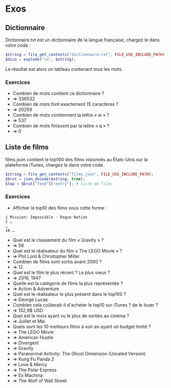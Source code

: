 # Exos 

## Dictionnaire

Dictonnaire.txt est un dictionnaire de la langue française, chargez le dans votre code :

```php
$string = file_get_contents("dictionnaire.txt", FILE_USE_INCLUDE_PATH);
$dico = explode("\n", $string);
```

Le résultat est alors un tableau contenant tous les mots.

### Exercices

* Combien de mots contient ce dictionnaire ?
* => 336532
* Combien de mots font exactement 15 caractères ?
* => 20259
* Combien de mots contiennent la lettre « w » ?
* => 537
* Combien de mots finissent par la lettre « q » ?
* => 0

## Liste de films

films.json contient le top100 des films visionnés au États-Unis sur la plateforme iTunes, chargez le dans votre code.

```php
$string = file_get_contents("films.json", FILE_USE_INCLUDE_PATH);
$brut = json_decode($string, true);
$top = $brut["feed"]["entry"]; # liste de films
```

### Exercices

* Afficher le top10 des films sous cette forme :

```
1 Mission: Impossible - Rogue Nation
2 …
…
10 …
```

* Quel est le classement du film « Gravity » ?
* => 58
* Quel est le réalisateur du film « The LEGO Movie » ?
* => Phil Lord & Christopher Miller
* Combien de films sont sortis avant 2000 ?
* => 12
* Quel est le film le plus récent ? Le plus vieux ?
* => 2016, 1947
* Quelle est la catégorie de films la plus représentée ?
* => Action & Adventure
* Quel est le réalisateur le plus présent dans le top100 ?
* => George Lucas
* Combien cela coûterait-il d'acheter le top10 sur iTunes ? de le louer ?
* => 152,9$ USD
* Quel est le mois ayant vu le plus de sorties au cinéma ?
* => Juillet et Mai 
* Quels sont les 10 meilleurs films à voir en ayant un budget limité ?
* => The LEGO Movie
* => American Hustle
* => Divergent
* => Gravity
* => Paranormal Activity: The Ghost Dimension (Unrated Version)
* => Kung Fu Panda 2
* => Love & Mercy
* => The Polar Express
* => Ex Machina
* => The Wolf of Wall Street
